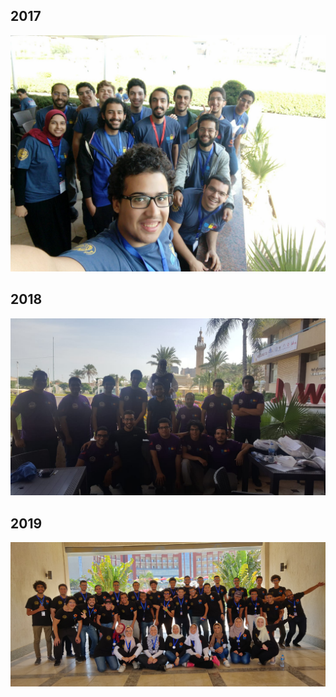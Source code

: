 ## 2017
<img src="https://github.com/ICPC-NU/ICPC-NU-Resources/blob/master/github_mats/nuicpc_2017.jpg" >

## 2018
<img src="https://github.com/ICPC-NU/ICPC-NU-Resources/blob/master/github_mats/icpcnu2018.jpg" >

## 2019
<img src="https://github.com/ICPC-NU/ICPC-NU-Resources/blob/master/github_mats/nuicpc2019.jpg" >

